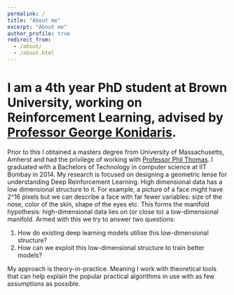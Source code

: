 ```yaml
---
permalink: /
title: "About me"
excerpt: "About me"
author_profile: true
redirect_from: 
  - /about/
  - /about.html
---
```

I am a 4th year PhD student at Brown University, working on Reinforcement Learning, advised by [Professor George Konidaris](https://cs.brown.edu/people/gdk/). 
======


Prior to this I obtained a masters degree from University of Massachusetts, Amherst and had the privilege of working with [Professor Phil Thomas](https://people.cs.umass.edu/~pthomas/). I graduated with a Bachelors of Technology in computer science at IIT Bombay in 2014. My research is focused on designing a geometric lense for understanding Deep Reinforcement Learning. High dimensional data has a low dimensional structure to it. For example, a picture of a face might have 2^16 pixels but we can describe a face with far fewer variables: size of the nose, color of the skin, shape of the eyes etc. This forms the manifold hypothesis: high-dimensional data lies on (or close to) a low-dimensional manifold. Armed with this we try to answer two questions: 
1. How do existing deep learning models utilise this low-dimensional structure?
2. How can we exploit this low-dimensional structure to train better models?

My approach is theory-in-practice. Meaning I work with theoretical tools that can help explain the popular practical algorithms in use with as few assumptions as possible.
